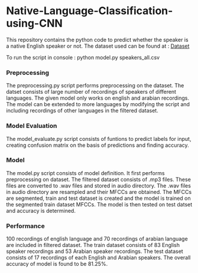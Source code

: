 # Native-Language-Classification-using-CNN

This repository contains the python code to predict whether the speaker is a native English speaker or not. The dataset used can be found at : [Dataset](https://www.kaggle.com/rtatman/speech-accent-archive)

To run the script in console : python model.py speakers_all.csv

### Preprocessing
The preprocessing.py script performs preprocessing on the dataset. The datset consists of large number of recordings of speakers of different languages. The given model only works on english and arabian recordings. The model can be extended to more languages by modifying the script and including recordings of other languages in the filtered dataset. 

### Model Evaluation
The model_evaluate.py script consists of funtions to predict labels for input, creating confusion matrix on the basis of predictions and finding accuracy.

### Model
The model.py script consists of model definition. It first performs preprocessing on dataset. The filtered dataset consists of .mp3 files. These files are converted to .wav files and stored in audio directory. The .wav files in audio directory are resampled and their MFCCs are obtained. The MFCCs are segmented, train and test dataset is created and the model is trained on the segmented train dataset MFCCs. The model is then tested on test datset and accuracy is determined.

### Performance
100 recordings of english language and 70 recordings of arabian language are included in filtered dataset. The train dataset consists of 83 English speaker recordings and 53 Arabian speaker recordings. The test dataset consists of 17 recordings of each English and Arabian speakers. The overall accuracy of model is found to be 81.25%.

